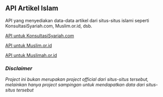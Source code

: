 ## API Artikel Islam
API yang menyediakan data-data artikel dari situs-situs islami seperti KonsultasiSyariah.com, Muslim.or.id, dsb.

[API untuk KonsultasiSyariah.com](https://github.com/fadilnatakusumah/artikel-islam-api/tree/master/konsultasisyariah "API KonsultasiSyariah.com")


[API untuk Muslim.or.id](https://github.com/fadilnatakusumah/artikel-islam-api/tree/master/muslimorid "API Muslim.or.id")

[API untuk Muslimah.or.id](https://github.com/fadilnatakusumah/artikel-islam-api/tree/master/muslimahorid "API Muslimah.or.id")

### _Disclaimer_

_Project ini bukan merupakan project official dari situs-situs tersebut, melainkan hanya project sampingan untuk mendapatkan data dari situs-situs tersebut_